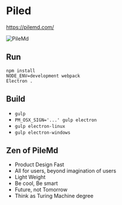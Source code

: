 # Piled

https://pilemd.com/

![PileMd](https://pilemd.com/images/top1.png)

## Run

```
npm install
NODE_ENV=development webpack
Electron .
```

## Build

* `gulp`
* `PM_OSX_SIGN='...' gulp electron`
* `gulp electron-linux`
* `gulp electron-windows`

## Zen of PileMd

* Product Design Fast
* All for users, beyond imagination of users
* Light Weight
* Be cool, Be smart
* Future, not Tomorrow
* Think as Turing Machine degree
